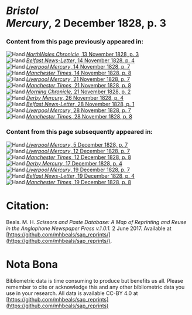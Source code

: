 # *Bristol Mercury*, 2 December 1828, p. 3  
  
### Content from this page previously appeared in:  
![Hand](http://scissorsandpaste.net/wp-content/uploads/2017/06/smallhandpointer.png) [*NorthWales Chronicle*, 13 November 1828, p. 3](https://mhbeals.github.io/sap_html/NorthWales-Chronicle/NorthWales-Chronicle-13-November-1828-p-3)  
![Hand](http://scissorsandpaste.net/wp-content/uploads/2017/06/smallhandpointer.png) [*Belfast News-Letter*, 14 November 1828, p. 4](https://mhbeals.github.io/sap_html/Belfast-News-Letter/Belfast-News-Letter-14-November-1828-p-4)  
![Hand](http://scissorsandpaste.net/wp-content/uploads/2017/06/smallhandpointer.png) [*Liverpool Mercury*, 14 November 1828, p. 7](https://mhbeals.github.io/sap_html/Liverpool-Mercury/Liverpool-Mercury-14-November-1828-p-7)  
![Hand](http://scissorsandpaste.net/wp-content/uploads/2017/06/smallhandpointer.png) [*Manchester Times*, 14 November 1828, p. 8](https://mhbeals.github.io/sap_html/Manchester-Times/Manchester-Times-14-November-1828-p-8)  
![Hand](http://scissorsandpaste.net/wp-content/uploads/2017/06/smallhandpointer.png) [*Liverpool Mercury*, 21 November 1828, p. 7](https://mhbeals.github.io/sap_html/Liverpool-Mercury/Liverpool-Mercury-21-November-1828-p-7)  
![Hand](http://scissorsandpaste.net/wp-content/uploads/2017/06/smallhandpointer.png) [*Manchester Times*, 21 November 1828, p. 8](https://mhbeals.github.io/sap_html/Manchester-Times/Manchester-Times-21-November-1828-p-8)  
![Hand](http://scissorsandpaste.net/wp-content/uploads/2017/06/smallhandpointer.png) [*Morning Chronicle*, 21 November 1828, p. 2](https://mhbeals.github.io/sap_html/Morning-Chronicle/Morning-Chronicle-21-November-1828-p-2)  
![Hand](http://scissorsandpaste.net/wp-content/uploads/2017/06/smallhandpointer.png) [*Derby Mercury*, 26 November 1828, p. 4](https://mhbeals.github.io/sap_html/Derby-Mercury/Derby-Mercury-26-November-1828-p-4)  
![Hand](http://scissorsandpaste.net/wp-content/uploads/2017/06/smallhandpointer.png) [*Belfast News-Letter*, 28 November 1828, p. 1](https://mhbeals.github.io/sap_html/Belfast-News-Letter/Belfast-News-Letter-28-November-1828-p-1)  
![Hand](http://scissorsandpaste.net/wp-content/uploads/2017/06/smallhandpointer.png) [*Liverpool Mercury*, 28 November 1828, p. 7](https://mhbeals.github.io/sap_html/Liverpool-Mercury/Liverpool-Mercury-28-November-1828-p-7)  
![Hand](http://scissorsandpaste.net/wp-content/uploads/2017/06/smallhandpointer.png) [*Manchester Times*, 28 November 1828, p. 8](https://mhbeals.github.io/sap_html/Manchester-Times/Manchester-Times-28-November-1828-p-8)  
  
### Content from this page subsequently appeared in:  
![Hand](http://scissorsandpaste.net/wp-content/uploads/2017/06/smallhandpointer.png) [*Liverpool Mercury*, 5 December 1828, p. 7](https://mhbeals.github.io/sap_html/Liverpool-Mercury/Liverpool-Mercury-5-December-1828-p-7)  
![Hand](http://scissorsandpaste.net/wp-content/uploads/2017/06/smallhandpointer.png) [*Liverpool Mercury*, 12 December 1828, p. 7](https://mhbeals.github.io/sap_html/Liverpool-Mercury/Liverpool-Mercury-12-December-1828-p-7)  
![Hand](http://scissorsandpaste.net/wp-content/uploads/2017/06/smallhandpointer.png) [*Manchester Times*, 12 December 1828, p. 8](https://mhbeals.github.io/sap_html/Manchester-Times/Manchester-Times-12-December-1828-p-8)  
![Hand](http://scissorsandpaste.net/wp-content/uploads/2017/06/smallhandpointer.png) [*Derby Mercury*, 17 December 1828, p. 4](https://mhbeals.github.io/sap_html/Derby-Mercury/Derby-Mercury-17-December-1828-p-4)  
![Hand](http://scissorsandpaste.net/wp-content/uploads/2017/06/smallhandpointer.png) [*Liverpool Mercury*, 19 December 1828, p. 7](https://mhbeals.github.io/sap_html/Liverpool-Mercury/Liverpool-Mercury-19-December-1828-p-7)  
![Hand](http://scissorsandpaste.net/wp-content/uploads/2017/06/smallhandpointer.png) [*Belfast News-Letter*, 19 December 1828, p. 4](https://mhbeals.github.io/sap_html/Belfast-News-Letter/Belfast-News-Letter-19-December-1828-p-4)  
![Hand](http://scissorsandpaste.net/wp-content/uploads/2017/06/smallhandpointer.png) [*Manchester Times*, 19 December 1828, p. 8](https://mhbeals.github.io/sap_html/Manchester-Times/Manchester-Times-19-December-1828-p-8)  


# Citation: 

Beals. M. H. *Scissors and Paste Database: A Map of Reprinting and Reuse in the Anglophone Newspaper Press v.1.0.1.* 2 June 2017. Available at [https://github.com/mhbeals/sap_reprints/](https://github.com/mhbeals/sap_reprints/). 

# Nota Bona

Bibliometric data is time consuming to produce but benefits us all. Please remember to cite or acknowledge this and any other bibliometric data you use in your research. All data is available CC-BY 4.0 at [https://github.com/mhbeals/sap_reprints](https://github.com/mhbeals/sap_reprints)